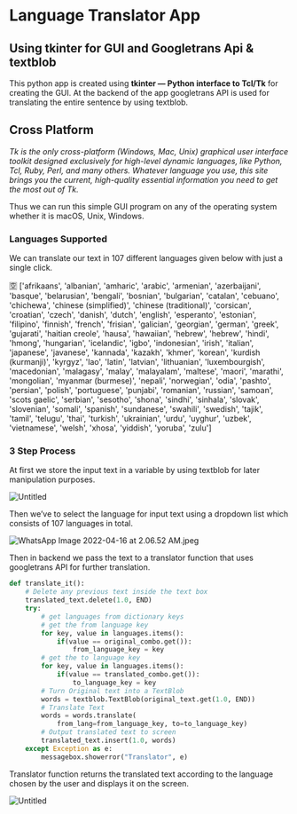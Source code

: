 # Language Translator App

## Using tkinter for GUI and Googletrans Api & textblob

This python app is created using **tkinter — Python interface to Tcl/Tk** for creating the GUI. At the backend of the app googletrans API is used for translating the entire sentence by using textblob.

## Cross Platform

*Tk is the only cross-platform (Windows, Mac, Unix) graphical user interface toolkit designed exclusively for high-level dynamic languages, like Python, Tcl, Ruby, Perl, and many others. Whatever language you use, this site brings you the current, high-quality essential information you need to get the most out of Tk.*

Thus we can run this simple GUI program on any of the operating system whether it is macOS, Unix, Windows.

### Languages Supported

We can translate our text in 107 different languages given below with just a single click.

<aside>
🈳 ['afrikaans', 'albanian', 'amharic', 'arabic', 'armenian', 'azerbaijani', 'basque', 'belarusian', 'bengali', 'bosnian', 'bulgarian', 'catalan', 'cebuano', 'chichewa', 'chinese (simplified)', 'chinese (traditional)', 'corsican', 'croatian', 'czech', 'danish', 'dutch', 'english', 'esperanto', 'estonian', 'filipino', 'finnish', 'french', 'frisian', 'galician', 'georgian', 'german', 'greek', 'gujarati', 'haitian creole', 'hausa', 'hawaiian', 'hebrew', 'hebrew', 'hindi', 'hmong', 'hungarian', 'icelandic', 'igbo', 'indonesian', 'irish', 'italian', 'japanese', 'javanese', 'kannada', 'kazakh', 'khmer', 'korean', 'kurdish (kurmanji)', 'kyrgyz', 'lao', 'latin', 'latvian', 'lithuanian', 'luxembourgish', 'macedonian', 'malagasy', 'malay', 'malayalam', 'maltese', 'maori', 'marathi', 'mongolian', 'myanmar (burmese)', 'nepali', 'norwegian', 'odia', 'pashto', 'persian', 'polish', 'portuguese', 'punjabi', 'romanian', 'russian', 'samoan', 'scots gaelic', 'serbian', 'sesotho', 'shona', 'sindhi', 'sinhala', 'slovak', 'slovenian', 'somali', 'spanish', 'sundanese', 'swahili', 'swedish', 'tajik', 'tamil', 'telugu', 'thai', 'turkish', 'ukrainian', 'urdu', 'uyghur', 'uzbek', 'vietnamese', 'welsh', 'xhosa', 'yiddish', 'yoruba', 'zulu']

</aside>

### 3 Step Process

At first we store the input text in a variable by using textblob for later manipulation purposes.

![Untitled](Language%20T%209c33c/Untitled.png)

Then we’ve to select the language for input text using a dropdown list which consists of 107 languages in total.

![WhatsApp Image 2022-04-16 at 2.06.52 AM.jpeg](Language%20T%209c33c/WhatsApp_Image_2022-04-16_at_2.06.52_AM.jpeg)

Then in backend we pass the text to a translator function that uses googletrans API for further translation.

```python
def translate_it():
    # Delete any previous text inside the text box
    translated_text.delete(1.0, END)
    try:
        # get languages from dictionary keys
        # get the from language key
        for key, value in languages.items():
            if(value == original_combo.get()):
                from_language_key = key
        # get the to language key
        for key, value in languages.items():
            if(value == translated_combo.get()):
                to_language_key = key
        # Turn Original text into a TextBlob
        words = textblob.TextBlob(original_text.get(1.0, END))
        # Translate Text
        words = words.translate(
            from_lang=from_language_key, to=to_language_key)
        # Output translated text to screen
        translated_text.insert(1.0, words)
    except Exception as e:
        messagebox.showerror("Translator", e)
```

Translator function returns the translated text according to the language chosen by the user and displays it on the screen.

![Untitled](Language%20T%209c33c/Untitled%201.png)

